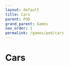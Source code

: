 ```yaml
---
layout: default
title: Cars
parent: POD
grand_parent: Games
nav_order: 1
permalink: /games/pod/cars
---
```


#   Cars
